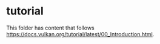 # tutorial
This folder has content that follows https://docs.vulkan.org/tutorial/latest/00_Introduction.html.
